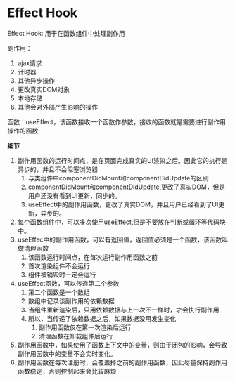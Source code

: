 # Effect Hook

Effect Hook: 用于在函数组件中处理副作用

副作用：

1. ajax请求
2. 计时器
3. 其他异步操作
4. 更改真实DOM对象
5. 本地存储
6. 其他会对外部产生影响的操作

函数：useEffect，该函数接收一个函数作参数，接收的函数就是需要进行副作用操作的函数

**细节**

1. 副作用函数的运行时间点，是在页面完成真实的UI渲染之后。因此它的执行是异步的，并且不会阻塞浏览器
   1. 与类组件中componentDidMount和componentDidUpdate的区别
   2. componentDidMount和componentDidUpdate,更改了真实DOM，但是用户还没有看到UI更新，同步的。
   3. useEffect中的副作用函数，更改了真实DOM，并且用户已经看到了UI更新，异步的。
2. 每个函数组件中，可以多次使用useEffect,但是不要放在判断或循环等代码块中。
3. useEffec中的副作用函数，可以有返回值，返回值必须是一个函数，该函数叫做清理函数
   1. 该函数运行时间点，在每次运行副作用函数之前
   2. 首次渲染组件不会运行
   3. 组件被销毁时一定会运行
4. useEffect函数，可以传递第二个参数
   1. 第二个函数是一个数组
   2. 数组中记录该副作用的依赖数据
   3. 当组件重新渲染后，只用依赖数据与上一次不一样时，才会执行副作用
   4. 所以，当传递了依赖数据之后，如果数据没用发生变化
      1. 副作用函数仅在第一次渲染后运行
      2. 清理函数在卸载组件后运行
5. 副作用函数中，如果使用了函数上下文中的变量，则由于闭包的影响，会导致副作用函数中的变量不会实时变化。
6. 副作用函数在每次注册时，会覆盖掉之前的副作用函数，因此尽量保持副作用函数稳定，否则控制起来会比较麻烦